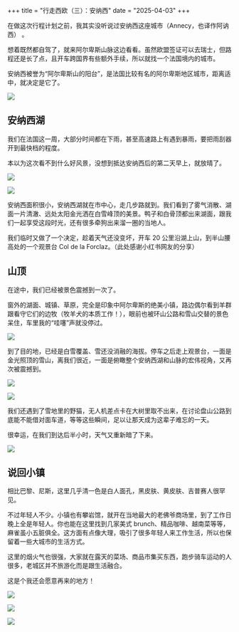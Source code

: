 +++
title = "行走西欧（三）：安纳西"
date = "2025-04-03"
+++

在做这次行程计划之前，我其实没听说过安纳西这座城市（Annecy，也译作阿讷西） 。

想着既然都自驾了，就来阿尔卑斯山脉这边看看。虽然欧盟签证可以去瑞士，但路程还是长了点，且开车跨国界有些额外手续，所以就找一个法国境内的城市。

安纳西被誉为“阿尔卑斯山的阳台”，是法国比较有名的阿尔卑斯地区城市，距离适中，就决定是它了。

![](/images/western-europe-3/annecy.jpg)

## 安纳西湖

我们在法国这一周，大部分时间都在下雨，甚至高速路上有遇到暴雨，要把雨刮器开到最快档的程度。

本以为这次看不到什么好风景，没想到抵达安纳西后的第二天早上，就放晴了。

![](/images/western-europe-3/lake-1.jpg)

![](/images/western-europe-3/lake-2.jpg)

安纳西面积很小，安纳西湖就在市中心，走几步路就到。我们看到了雾气消散、湖面一片清澈、远处太阳金光洒在白雪峰顶的美景。鸭子和白骨顶都出来湖面，跟我们一起享受这段时光，还有很多牵狗出来溜一圈的当地人。

我们临时又做了一个决定，趁着天气还没变坏，开车 20 公里沿湖上山，到半山腰高处的一个观景台 Col de la Forclaz。（此处感谢小红书网友的分享）

## 山顶

在途中，我们已经被景色震撼到一次了。

窗外的湖面、城镇、草原，完全是印象中阿尔卑斯的绝美小镇，路边偶尔看到羊群跟看守它们的边牧（牧羊犬的本质工作！），眼前也被环山公路和雪山交替的景色呆住，车里我的“哇噻”声就没停过。

![](/images/western-europe-3/dog.jpg)

到了目的地，已经是白雪覆盖、雪还没消融的海拔。停车之后走上观景台，一面是金光照顶的雪山，离我们很近，一面是俯瞰整个安纳西湖和山脉的宏伟视角，又再次被震撼到。

![](/images/western-europe-3/mountain-view-1.jpg)

![](/images/western-europe-3/mountain-view-2.jpg)

我们还遇到了雪地里的野猫，无人机差点卡在大树里取不出来，在讨论盘山公路到底能不能借对面车道，等等这些瞬间，足以让那天成为这辈子难忘的一天。

很幸运，在我们到达后半小时，天气又重新暗了下来。

![](/images/western-europe-3/bad-weather.jpg)

## 说回小镇

相比巴黎、尼斯，这里几乎清一色是白人面孔，黑皮肤、黄皮肤、吉普赛人很罕见。

不过年轻人不少。小镇也有攀岩馆，就开在当地最大的老佛爷商场里，到了工作日晚上全是年轻人。你也能在这里找到几家美式 brunch、精品咖啡、越南菜等等，麻雀虽小五脏俱全。这方面有点像大理，吸引了很多年轻人来工作生活，所以也保留着一些大城市的生活方式。

这里的烟火气也很强，大家就在露天的菜场、商品市集买东西，跑步骑车运动的人很多，老城区并不旅游化而是跟生活融合。

这是个我还会愿意再来的地方！

![](/images/western-europe-3/town.jpg)

![](/images/western-europe-3/duck.jpg)

![](/images/western-europe-3/climbing.jpg)